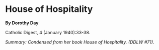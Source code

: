 House of Hospitality
====================

**By Dorothy Day**

Catholic Digest, 4 (January 1940):33-38.

*Summary: Condensed from her book House of Hospitality. (DDLW \#71).*


